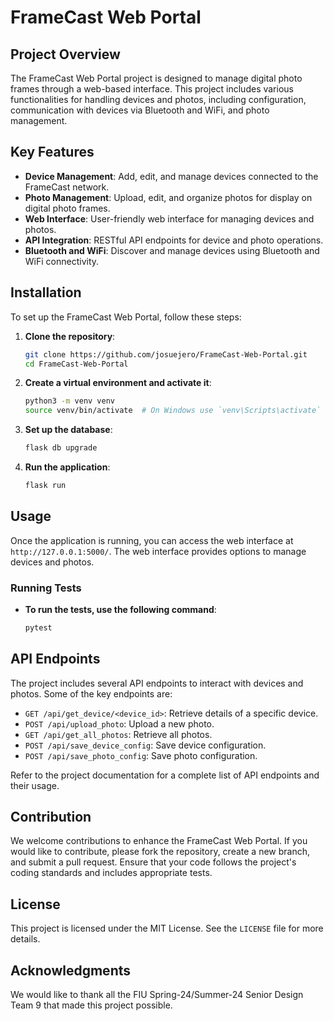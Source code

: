 # FrameCast Web Portal

## Project Overview

The FrameCast Web Portal project is designed to manage digital photo frames through a web-based interface. This project includes various functionalities for handling devices and photos, including configuration, communication with devices via Bluetooth and WiFi, and photo management.

## Key Features

- **Device Management**: Add, edit, and manage devices connected to the FrameCast network.
- **Photo Management**: Upload, edit, and organize photos for display on digital photo frames.
- **Web Interface**: User-friendly web interface for managing devices and photos.
- **API Integration**: RESTful API endpoints for device and photo operations.
- **Bluetooth and WiFi**: Discover and manage devices using Bluetooth and WiFi connectivity.

## Installation

To set up the FrameCast Web Portal, follow these steps:

1. **Clone the repository**:
    ```sh
    git clone https://github.com/josuejero/FrameCast-Web-Portal.git
    cd FrameCast-Web-Portal
    ```

2. **Create a virtual environment and activate it**:
    ```sh
    python3 -m venv venv
    source venv/bin/activate  # On Windows use `venv\Scripts\activate`
    ```

3. **Set up the database**:
    ```sh
    flask db upgrade
    ```

4. **Run the application**:
    ```sh
    flask run
    ```

## Usage

Once the application is running, you can access the web interface at `http://127.0.0.1:5000/`. The web interface provides options to manage devices and photos.

### Running Tests

- **To run the tests, use the following command**:
    ```sh
    pytest
    ```

## API Endpoints

The project includes several API endpoints to interact with devices and photos. Some of the key endpoints are:

- `GET /api/get_device/<device_id>`: Retrieve details of a specific device.
- `POST /api/upload_photo`: Upload a new photo.
- `GET /api/get_all_photos`: Retrieve all photos.
- `POST /api/save_device_config`: Save device configuration.
- `POST /api/save_photo_config`: Save photo configuration.

Refer to the project documentation for a complete list of API endpoints and their usage.

## Contribution

We welcome contributions to enhance the FrameCast Web Portal. If you would like to contribute, please fork the repository, create a new branch, and submit a pull request. Ensure that your code follows the project's coding standards and includes appropriate tests.

## License

This project is licensed under the MIT License. See the `LICENSE` file for more details.

## Acknowledgments

We would like to thank all the FIU Spring-24/Summer-24 Senior Design Team 9 that made this project possible.

